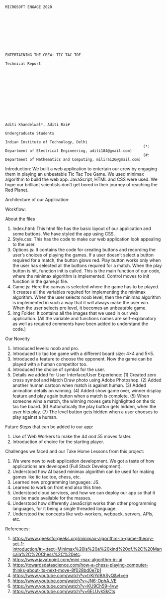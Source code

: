                                                                                     MICROSOFT ENGAGE 2020









                                                                              ENTERTAINING THE CREW: TIC TAC TOE
                                                                                        Technical Report












                                                                                  Aditi Khandelwal*, Aditi Rai#
                                                                                     Undergraduate Students
                                                                              Indian Institute of Technology, Delhi
                                                                  (*: Department of Electrical Engineering, aditi184@gmail.com)
                                                                  (#: Department of Mathematics and Computing, milirai26@gmail.com)




Introduction:  We built a web application to entertain our crew by engaging them in playing an unbeatable Tic Tac Toe Game. We used minimax algorithm to build the web app. JavaScript, HTML and CSS were used. We hope our brilliant scientists don’t get bored in their journey of reaching the Red Planet.


Architecture of our Application:




      



Workflow:

 



About the files 
1.	Index.html: This html file has the basic layout of our application and some buttons. We have styled the app using CSS.
2.	Style.css: This has the code to make our web application look appealing to the user.
3.	Options.js: It contains the code for creating buttons and recording the user’s choices of playing the games. If a user doesn’t select a button required for a match, the button glows red. Play button works only when the user has selected all the buttons required for a match. When the play button is hit, function init is called. This is the main function of our code, where the minimax algorithm is implemented. Control moves to init function in the game.js file.
4.	Game.js: Here the canvas is selected where the game has to be played. It creates all the variables required for implementing the minimax algorithm. When the user selects noob level, then the minimax algorithm is implemented in such a way that it will always make the user win. When the user selects pro level, it becomes an unbeatable game. 
5.	Img Folder: It contains all the images that we used in our web application.
(All the variable and functions names are self-explanatory as well as required comments have been added to understand the code.)





Our Novelty
1.	Introduced levels: noob and pro.
2.	Introduced tic tac toe game with a different board size: 4×4 and 5×5.
3.	Introduced a feature to choose the opponent. Now the game can be played with a human competitor too. 
4.	Introduced the choice of symbol for the user. 
5.	Details we added for User Interface/User Experience:
(1)	Created zero cross symbol and Match Draw photo using Adobe Photoshop.
(2)	Added another human cartoon when match is against human.
(3)	Added animation details on winning.
(4)	Added show game over, winner display feature and play again button when a match is complete.
(5)	When someone wins a match, the winning moves gets highlighted on the tic tac toe board.
(6)	Automatically the play button gets hidden, when the user hits play.
(7)	The level button gets hidden when a user chooses to play against a human.




Future Steps that can be added to our app:
1)	Use of Web Workers to make the 4*4 and 5*5 moves faster.
2)	Introduction of choice for the starting player.



Challenges we faced and our Take Home Lessons from this project:
1)	We were new to web application development. We got a taste of how applications are developed (Full Stack Development).
2)	Understood how AI based minimax algorithm can be used for making games like tic tac toe, chess, etc.
3)	Learned new programming languages: JS.
4)	Learned to work on front end also this time. 
5)	Understood cloud services, and how we can deploy our app so that it can be made available for the masses.
6)	Understood how differently JavaScript works than other programming languages, for it being a single threaded language.
7)	Understood the concepts like web-workers, webpack, servers, APIs, etc.



References:
1)	https://www.geeksforgeeks.org/minimax-algorithm-in-game-theory-set-1-introduction/#:~:text=Minimax%20is%20a%20kind%20of,%2C%20Mancala%2C%20Chess%2C%20etc.
2)	https://www.javatpoint.com/mini-max-algorithm-in-ai
3)	https://towardsdatascience.com/how-a-chess-playing-computer-thinks-about-its-next-move-8f028bd0e7b1
4)	https://www.youtube.com/watch?v=trKjYdBASyQ&vl=en
5)	https://www.youtube.com/watch?v=JN6-OphA_VE
6)	https://www.youtube.com/watch?v=KU9Ch59-4vw
7)	https://www.youtube.com/watch?v=6ELUvkSkCts

